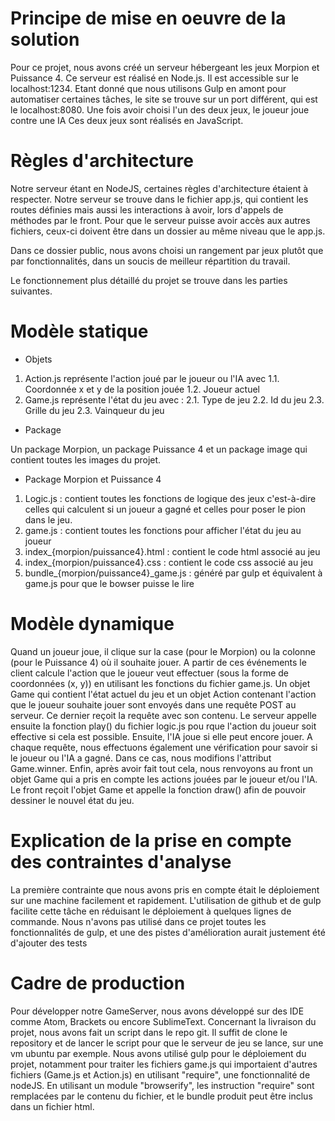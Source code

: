 # Principe de mise en oeuvre de la solution

Pour ce projet, nous avons créé un serveur hébergeant les jeux Morpion et Puissance 4. Ce serveur est réalisé en Node.js. Il est accessible sur le localhost:1234. Etant donné que nous utilisons Gulp en amont pour automatiser certaines tâches, le site se trouve sur un port différent, qui est le localhost:8080. Une fois avoir choisi l'un des deux jeux, le joueur joue contre une IA Ces deux jeux sont réalisés en JavaScript.

# Règles d'architecture

Notre serveur étant en NodeJS, certaines règles d'architecture étaient à respecter. Notre serveur se trouve dans le fichier app.js, qui contient les routes définies mais aussi les interactions à avoir, lors d'appels de méthodes par le front. Pour que le serveur puisse avoir accès aux autres fichiers, ceux-ci doivent être dans un dossier au même niveau que le app.js.

Dans ce dossier public, nous avons choisi un rangement par jeux plutôt que par fonctionnalités, dans un soucis de meilleur répartition du travail.

Le fonctionnement plus détaillé du projet se trouve dans les parties suivantes.

# Modèle statique

* Objets

1. Action.js représente l'action joué par le joueur ou l'IA avec
	1.1. Coordonnée x et y de la position jouée
	1.2. Joueur actuel
2. Game.js représente l'état du jeu avec :
	2.1. Type de jeu
	2.2. Id du jeu
	2.3. Grille du jeu
	2.3. Vainqueur du jeu

* Package

Un package Morpion, un package Puissance 4 et un package image qui contient toutes les images du projet.

* Package Morpion et Puissance 4

1. Logic.js : contient toutes les fonctions de logique des jeux c'est-à-dire celles qui calculent si un joueur a gagné et celles pour poser le pion dans le jeu.
2. game.js : contient toutes les fonctions pour afficher l'état du jeu au joueur
3. index_{morpion/puissance4}.html : contient le code html associé au jeu
4. index_{morpion/puissance4}.css : contient le code css associé au jeu
5. bundle_{morpion/puissance4}_game.js : généré par gulp et équivalent à game.js pour que le bowser puisse le lire

# Modèle dynamique

Quand un joueur joue, il clique sur la case (pour le Morpion) ou la colonne (pour le Puissance 4) où il souhaite jouer. A partir de ces événements le client calcule l'action que le joueur veut effectuer (sous la forme de coordonnées (x, y)) en utilisant les fonctions du fichier game.js. Un objet Game qui contient l'état actuel du jeu et un objet Action contenant l'action que le joueur souhaite jouer sont envoyés dans une  requête POST au serveur. Ce dernier reçoit la requête avec son contenu. Le serveur appelle ensuite la fonction play() du fichier logic.js pou rque l'action du joueur soit effective si cela est possible. Ensuite, l'IA joue si elle peut encore jouer. A chaque requête, nous effectuons également une vérification pour savoir si le joueur ou l'IA a gagné. Dans ce cas, nous modifions l'attribut Game.winner. Enfin, après avoir fait tout cela, nous renvoyons au front un objet Game qui a pris en compte les actions jouées par le joueur et/ou l'IA. Le front reçoit l'objet Game et appelle la fonction draw() afin de pouvoir dessiner le nouvel état du jeu.

# Explication de la prise en compte des contraintes d'analyse

La première contrainte que nous avons pris en compte était le déploiement sur une machine facilement et rapidement. L'utilisation de github et de gulp facilite cette tâche en réduisant le déploiement à quelques lignes de commande. Nous n'avons pas utilisé dans ce projet toutes les fonctionnalités de gulp, et une des pistes d'amélioration aurait justement été d'ajouter des tests


# Cadre de production
Pour développer notre GameServer, nous avons développé sur des IDE comme Atom, Brackets ou encore SublimeText.
Concernant la livraison du projet, nous avons fait un script dans le repo git. Il suffit de clone le repository et de lancer le script pour que le serveur de jeu se lance, sur une vm ubuntu par exemple.
Nous avons utilisé gulp pour le déploiement du projet, notamment pour traiter les fichiers game.js qui importaient d'autres fichiers (Game.js et Action.js) en utilisant "require", une fonctionnalité de nodeJS. En utilisant un module "browserify", les instruction "require" sont remplacées par le contenu du fichier, et le bundle produit peut être inclus dans un fichier html.

